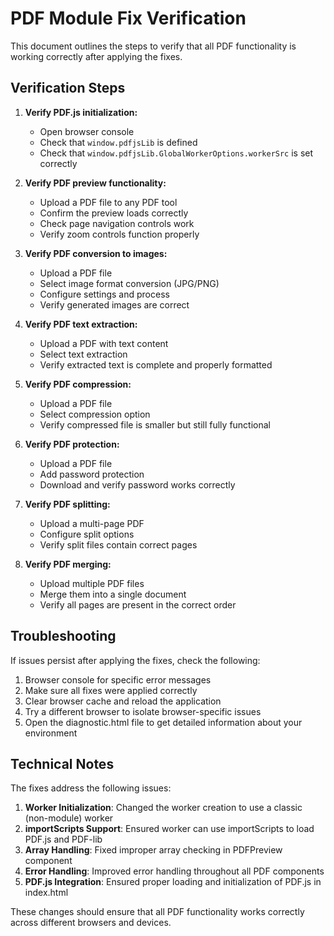 # PDF Module Fix Verification

This document outlines the steps to verify that all PDF functionality is working correctly after applying the fixes.

## Verification Steps

1. **Verify PDF.js initialization:**
   - Open browser console
   - Check that `window.pdfjsLib` is defined
   - Check that `window.pdfjsLib.GlobalWorkerOptions.workerSrc` is set correctly

2. **Verify PDF preview functionality:**
   - Upload a PDF file to any PDF tool
   - Confirm the preview loads correctly
   - Check page navigation controls work
   - Verify zoom controls function properly

3. **Verify PDF conversion to images:**
   - Upload a PDF file
   - Select image format conversion (JPG/PNG)
   - Configure settings and process
   - Verify generated images are correct

4. **Verify PDF text extraction:**
   - Upload a PDF with text content
   - Select text extraction
   - Verify extracted text is complete and properly formatted

5. **Verify PDF compression:**
   - Upload a PDF file
   - Select compression option
   - Verify compressed file is smaller but still fully functional

6. **Verify PDF protection:**
   - Upload a PDF file
   - Add password protection
   - Download and verify password works correctly

7. **Verify PDF splitting:**
   - Upload a multi-page PDF
   - Configure split options
   - Verify split files contain correct pages

8. **Verify PDF merging:**
   - Upload multiple PDF files
   - Merge them into a single document
   - Verify all pages are present in the correct order

## Troubleshooting

If issues persist after applying the fixes, check the following:

1. Browser console for specific error messages
2. Make sure all fixes were applied correctly
3. Clear browser cache and reload the application
4. Try a different browser to isolate browser-specific issues
5. Open the diagnostic.html file to get detailed information about your environment

## Technical Notes

The fixes address the following issues:

1. **Worker Initialization**: Changed the worker creation to use a classic (non-module) worker
2. **importScripts Support**: Ensured worker can use importScripts to load PDF.js and PDF-lib
3. **Array Handling**: Fixed improper array checking in PDFPreview component
4. **Error Handling**: Improved error handling throughout all PDF components
5. **PDF.js Integration**: Ensured proper loading and initialization of PDF.js in index.html

These changes should ensure that all PDF functionality works correctly across different browsers and devices.
